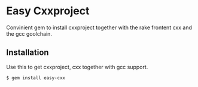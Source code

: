 # Easy Cxxproject

Convinient gem to install cxxproject together with the rake frontent cxx and
the gcc goolchain.

## Installation

Use this to get cxxproject, cxx together with gcc support.

    $ gem install easy-cxx

